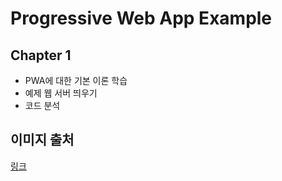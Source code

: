 # Progressive Web App Example

## Chapter 1
- PWA에 대한 기본 이론 학습
- 예제 웹 서버 띄우기
- 코드 분석

## 이미지 출처
[링크](https://www.boredpanda.com/animals-hybrids-photoshop/?utm_source=google&utm_medium=organic&utm_campaign=organic)